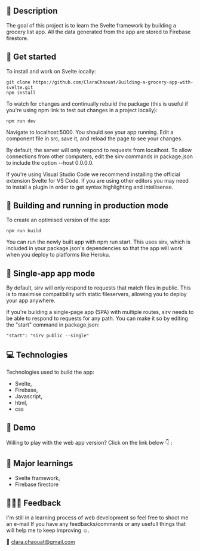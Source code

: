 ##  :memo: Description
The goal of this project is to learn the Svelte framework by building a grocery list app.
All the data generated from the app are stored to Firebase firestore.

## :running: Get started

To install and work on Svelte locally:

```
git clone https://github.com/ClaraChaouat/Building-a-grocery-app-with-svelte.git
npm install
```
To watch for changes and continually rebuild the package (this is useful if you're using npm link to test out changes in a project locally):
```
npm run dev
```
Navigate to localhost:5000. You should see your app running. Edit a component file in src, save it, and reload the page to see your changes.

By default, the server will only respond to requests from localhost. To allow connections from other computers, edit the sirv commands in package.json to include the option --host 0.0.0.0.

If you're using Visual Studio Code we recommend installing the official extension Svelte for VS Code. If you are using other editors you may need to install a plugin in order to get syntax highlighting and intellisense.

## :construction_worker: Building and running in production mode
To create an optimised version of the app:

```
npm run build
```
You can run the newly built app with npm run start. This uses sirv, which is included in your package.json's dependencies so that the app will work when you deploy to platforms like Heroku.

## :iphone: Single-app app mode

By default, sirv will only respond to requests that match files in public. This is to maximise compatibility with static fileservers, allowing you to deploy your app anywhere.

If you're building a single-page app (SPA) with multiple routes, sirv needs to be able to respond to requests for any path. You can make it so by editing the "start" command in package.json:
```
"start": "sirv public --single"
```
## :computer: Technologies 
Technologies used to build the app:

- Svelte,
- Firebase,
- Javascript,
- html,
- css

## :dancer: Demo
Willing to play with the web app version? Click on the link below :point_down: :

## :notebook_with_decorative_cover: Major learnings
- Svelte framework,
- Firebase firestore

## :see_no_evil::hear_no_evil::speak_no_evil: Feedback
I'm still in a learning process of web development so feel free to shoot me an e-mail If you have any feedbacks/comments or any usefull things that will help me to keep improving :relaxed:.

:email: clara.chaouat@gmail.com


